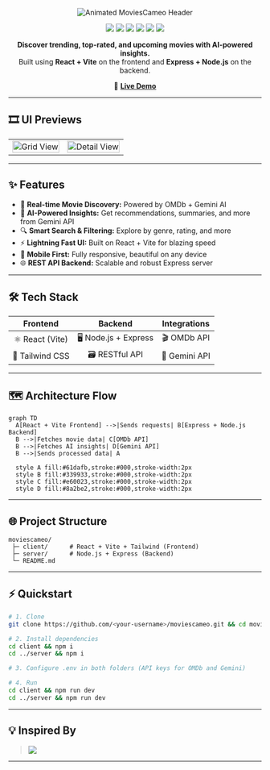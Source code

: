 <!-- HEADER BANNER -->
<!-- HEADER BANNER -->
<p align="center">
  <img src="https://readme-typing-svg.demolab.com?font=Orbitron&weight=700&size=28&duration=4500&pause=1200&color=F44336&background=00000000&center=true&vCenter=true&multiline=true&width=800&lines=%F0%9F%8E%AC+Welcome+to+MoviesCameo!;%F0%9F%8C%9F+Discover+Cinema+with+AI+Insights;%F0%9F%8D%BF+Your+Next+Favorite+Movie+Awaits." alt="Animated MoviesCameo Header" />
</p>


<p align="center">
  <img src="https://img.shields.io/badge/React-%2361DAFB.svg?style=for-the-badge&logo=react&logoColor=black" />
  <img src="https://img.shields.io/badge/Vite-%23646CFF.svg?style=for-the-badge&logo=vite&logoColor=white" />
  <img src="https://img.shields.io/badge/Node.js-%23339933.svg?style=for-the-badge&logo=node.js&logoColor=white" />
  <img src="https://img.shields.io/badge/Express.js-%23000000.svg?style=for-the-badge&logo=express&logoColor=white" />
  <img src="https://img.shields.io/badge/OMDb_API-red?style=for-the-badge" />
  <img src="https://img.shields.io/badge/Gemini_API-blueviolet?style=for-the-badge" />
</p>  

<p align="center">
  <strong>Discover trending, top-rated, and upcoming movies with AI-powered insights.</strong><br/>
  Built using <b>React + Vite</b> on the frontend and <b>Express + Node.js</b> on the backend.
</p>

<p align="center">
  🔗 <a href="https://moviesfront-q1wi.onrender.com" target="_blank"><strong>Live Demo</strong></a>
</p>

---

## 🎞️ UI Previews

<table>
  <tr>
    <td>
      <img src="https://i.postimg.cc/9FCJP7ZZ/Screenshot-2025-06-17-001708.png" alt="Grid View" width="100%" />
    </td>
    <td>
      <img src="https://i.postimg.cc/9QSdkRRx/Screenshot-2025-06-17-002012.png" alt="Detail View" width="100%" />
    </td>
  </tr>
</table>

---

## ✨ Features

- 🎥 **Real-time Movie Discovery:** Powered by OMDb + Gemini AI
- 🤖 **AI-Powered Insights:** Get recommendations, summaries, and more from Gemini API
- 🔍 **Smart Search & Filtering:** Explore by genre, rating, and more
- ⚡ **Lightning Fast UI:** Built on React + Vite for blazing speed
- 📱 **Mobile First:** Fully responsive, beautiful on any device
- 🌐 **REST API Backend:** Scalable and robust Express server

---

## 🛠️ Tech Stack

| Frontend              | Backend                | Integrations         |
|:---------------------:|:---------------------:|:-------------------:|
| ⚛️ React (Vite)       | 🖥️ Node.js + Express  | 🎬 OMDb API         |
| 🎨 Tailwind CSS       | 🗃️ RESTful API        | 🤖 Gemini API       |


---

## 🗺️ Architecture Flow

```mermaid
graph TD
  A[React + Vite Frontend] -->|Sends requests| B[Express + Node.js Backend]
  B -->|Fetches movie data| C[OMDb API]
  B -->|Fetches AI insights| D[Gemini API]
  B -->|Sends processed data| A

  style A fill:#61dafb,stroke:#000,stroke-width:2px
  style B fill:#339933,stroke:#000,stroke-width:2px
  style C fill:#e60023,stroke:#000,stroke-width:2px
  style D fill:#8a2be2,stroke:#000,stroke-width:2px
```

---

## 🌐 Project Structure

```shell
moviescameo/
 ├─ client/      # React + Vite + Tailwind (Frontend)
 ├─ server/      # Node.js + Express (Backend)
 └─ README.md
```

---

## ⚡ Quickstart

```bash
# 1. Clone
git clone https://github.com/<your-username>/moviescameo.git && cd moviescameo

# 2. Install dependencies
cd client && npm i
cd ../server && npm i

# 3. Configure .env in both folders (API keys for OMDb and Gemini)

# 4. Run
cd client && npm run dev
cd ../server && npm run dev
```

---

## 💡 Inspired By

> <img src="https://readme-typing-svg.demolab.com?font=Fira+Code&size=18&duration=2500&pause=800&color=F44336&center=true&vCenter=true&width=600&lines=+IMDb+%7C+AI-powered+movie+apps+vibes" />

---

